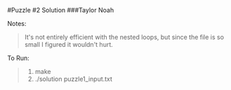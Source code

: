 #Puzzle #2 Solution
###Taylor Noah


Notes:  
>It's not entirely efficient with the nested loops, but since the file is so small I figured it wouldn't hurt.

To Run:  
>1) make
>2) ./solution puzzle1_input.txt
